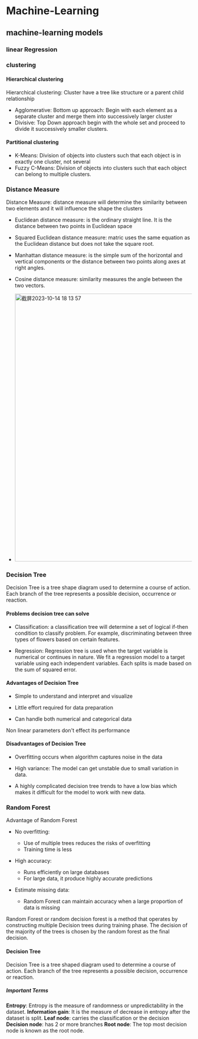 # Machine-Learning
## machine-learning models
### linear Regression
### clustering
#### Hierarchical clustering
Hierarchical clustering: Cluster have a tree like structure or a parent child relationship 
- Agglomerative: Bottom up approach: Begin with each element as a separate cluster and merge them into successively larger cluster 
- Divisive: Top Down approach begin with the whole set and proceed to divide it successively smaller clusters. 
#### Partitional clustering 
- K-Means: Division of objects into clusters such that each object is in exactly one cluster, not several  
- Fuzzy C-Means: Division of objects into clusters such that each object can belong to multiple clusters.
### Distance Measure 
Distance Measure: distance measure will determine the similarity between two elements and it will influence the shape the clusters 
- Euclidean distance measure: is the ordinary straight line. It is the distance between two points in Euclidean space
- Squared Euclidean distance measure: matric uses the same equation as the Euclidean distance but does not take the square root.
- Manhattan distance measure: is the simple sum of the horizontal and vertical components or the distance between two points along axes at right angles.  
- Cosine distance measure: similarity measures the angle between the two vectors. 

- <img width="727" alt="截屏2023-10-14 18 13 57" src="https://github.com/Felicia1993/Machine-Learning/assets/22839284/05f18377-53ee-4da5-918b-5f7d3271def2">

### Decision Tree
Decision Tree is a tree shape diagram used to determine a course of action. Each branch of the tree represents a possible decision, occurrence or reaction. 
#### Problems decision tree can solve
- Classification: a classification tree will determine a set of logical if-then condition to classify problem. For example, discriminating between three types of flowers based on certain features. 

- Regression: Regression tree is used when the target variable is numerical or continues in nature. We fit a regression model to a target variable using each independent variables. Each splits is made based on the sum of squared error.
#### Advantages of Decision Tree 
- Simple to understand and interpret and visualize 

- Little effort required for data preparation 

- Can handle both numerical and categorical data 

Non linear parameters don't effect its performance 
#### Disadvantages of Decision Tree 
- Overfitting occurs when algorithm captures noise in the data 

- High variance: The model can get unstable due to small variation in data. 

- A highly complicated decision tree trends to have a low bias which makes it difficult for the model to work with new data.

### Random Forest
Advantage of Random Forest 
- No overfitting:
	- Use of multiple trees reduces the risks of overfitting
	- Training time is less
- High accuracy:
	- Runs efficiently on large databases
	- For large data, it produce highly accurate predictions  
  

- Estimate missing data: 
	- Random Forest can maintain accuracy when a large proportion of data is missing

Random Forest or random decision forest is a method that operates by constructing multiple Decision trees during training phase. The decision of the majority of the trees is chosen by the random forest as the final decision. 

#### Decision Tree 
Decision Tree is a tree shaped diagram used to determine a course of action. Each branch of the tree represents a possible decision, occurrence or reaction. 

##### Important Terms 
**Entropy**: Entropy is the measure of randomness or unpredictability in the dataset. 
**Information gain**: It is the measure of decrease in entropy after the dataset is split. 
**Leaf node**: carries the classification or the decision 
**Decision node**: has 2 or more branches 
**Root node**: The top most decision node is known as the root node.  


 
